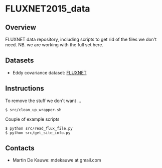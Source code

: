 # FLUXNET2015_data

## Overview ##

FLUXNET data repository, including scripts to get rid of the files we don't
need. NB. we are working with the full set here.

## Datasets

* Eddy covariance dataset: [FLUXNET](http://fluxnet.fluxdata.org/data/fluxnet2015-dataset/)

## Instructions

To remove the stuff we don't want ...

```
$ src/clean_up_wrapper.sh
```

Couple of example scripts

```
$ python src/read_flux_file.py
$ python src/get_site_info.py
```


## Contacts

- Martin De Kauwe: mdekauwe at gmail.com
